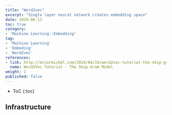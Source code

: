 ```yaml
---
title: "Word2vec"
excerpt: "Single layer neural network creates embedding space"
date: 2019-06-13
toc: true
category:
- 'Machine Learning::Embedding'
tag:
- 'Machine Learning'
- 'Embeding'
- 'Word2vec'
references:
- link: http://mccormickml.com/2016/04/19/word2vec-tutorial-the-skip-gram-model/
  name: Word2Vec Tutorial - The Skip-Gram Model
weight: 2
published: false
---
```


* ToC
{:toc}

## Infrastructure


